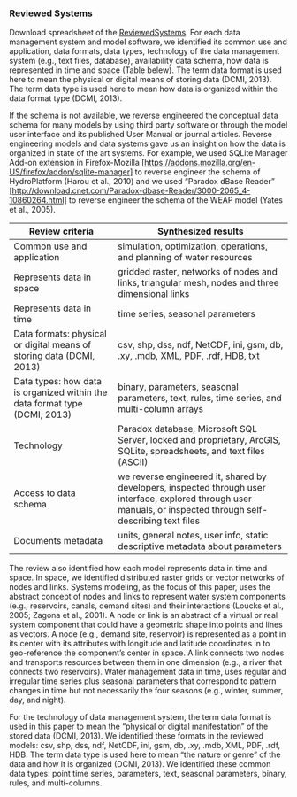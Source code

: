 ### Reviewed Systems

Download spreadsheet of the [ReviewedSystems](https://github.com/amabdallah/WaM-DaM/blob/master/01Documentation/01Design/ReviewedDataManagementSystems.xlsx?raw=true).
For each data management system and model software, we identified its common use and application, data formats, data types, technology of the data management system (e.g., text files, database), availability data schema, how data is represented in time and space (Table belew). The term data format is used here to mean the physical or digital means of storing data (DCMI, 2013). The term data type is used here to mean how data is organized within the data format type (DCMI, 2013).

If the schema is not available, we reverse engineered the conceptual data schema for many models by using third party software or through the model user interface and its published User Manual or journal articles. Reverse engineering models and data systems gave us an insight on how the data is organized in state of the art systems. For example, we used SQLite Manager Add-on extension in Firefox-Mozilla [https://addons.mozilla.org/en-US/firefox/addon/sqlite-manager] to reverse engineer the schema of HydroPlatform (Harou et al., 2010) and we used “Paradox dBase Reader” [http://download.cnet.com/Paradox-dbase-Reader/3000-2065_4-10860264.html] to reverse engineer the schema of the WEAP model (Yates et al., 2005).



| Review criteria | Synthesized results |
| ------------- | ------------- |
| Common use and application | simulation, optimization, operations, and planning of water resources |
| Represents data in space | gridded raster, networks of nodes and links, triangular mesh, nodes and three dimensional links |
| Represents data in time | time series, seasonal parameters |
| Data formats: physical or digital means of storing data (DCMI, 2013)| csv, shp, dss, ndf, NetCDF, ini, gsm, db, .xy, .mdb, XML, PDF, .rdf, HDB, txt |
| Data types: how data is organized within the data format type (DCMI, 2013)| binary, parameters, seasonal parameters, text, rules, time series, and multi-column arrays |
| Technology | Paradox database, Microsoft SQL Server, locked and proprietary, ArcGIS, SQLite, spreadsheets, and text files (ASCII)|
| Access to data schema  | we reverse engineered it, shared by developers, inspected through user interface, explored through user manuals, or inspected through self-describing text files |
| Documents metadata | units, general notes, user info, static descriptive metadata about parameters |


The review also identified how each model represents data in time and space. In space, we identified distributed raster grids or vector networks of nodes and links. Systems modeling, as the focus of this paper, uses the abstract concept of nodes and links to represent water system components (e.g., reservoirs, canals, demand sites) and their interactions (Loucks et al., 2005; Zagona et al., 2001). A node or link is an abstract of a virtual or real system component that could have a geometric shape into points and lines as vectors. A node (e.g., demand site, reservoir) is represented as a point in its center with its attributes with longitude and latitude coordinates in to geo-reference the component’s center in space. A link connects two nodes and transports resources between them in one dimension (e.g., a river that connects two reservoirs). Water management data in time, uses regular and irregular time series plus seasonal parameters that correspond to pattern changes in time but not necessarily the four seasons (e.g., winter, summer, day, and night).

For the technology of data management system, the term data format is used in this paper to mean the “physical or digital manifestation” of the stored data (DCMI, 2013). We identified these formats in the reviewed models: csv, shp, dss, ndf, NetCDF, ini, gsm, db, .xy, .mdb, XML, PDF, .rdf, HDB. The term data type is used here to mean “the nature or genre” of the data and how it is organized (DCMI, 2013). We identified these common data types: point time series, parameters, text, seasonal parameters, binary, rules, and multi-columns. 
